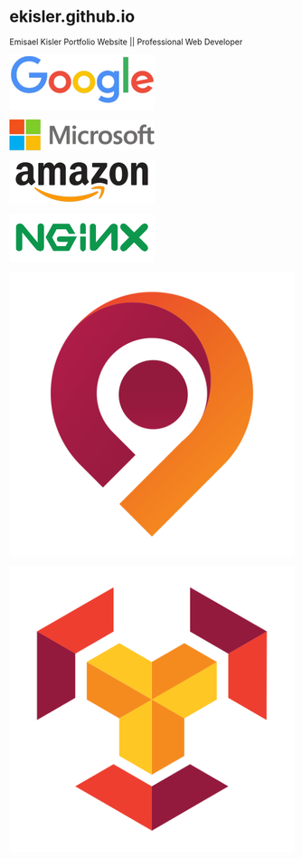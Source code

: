 # ekisler.github.io
Emisael Kisler Portfolio Website ||
Professional Web Developer

![Screenshot](./assets/img/logo/google.png)

![Screenshot](./assets/img/logo/microsoft.png)

![Screenshot](./assets/img/logo/amazon.png)

![Screenshot](./assets/img/logo/nginx.png)

![Screenshot](./assets/img/logo/company_2.svg)

![Screenshot](./assets/img/logo/company_3.svg)


